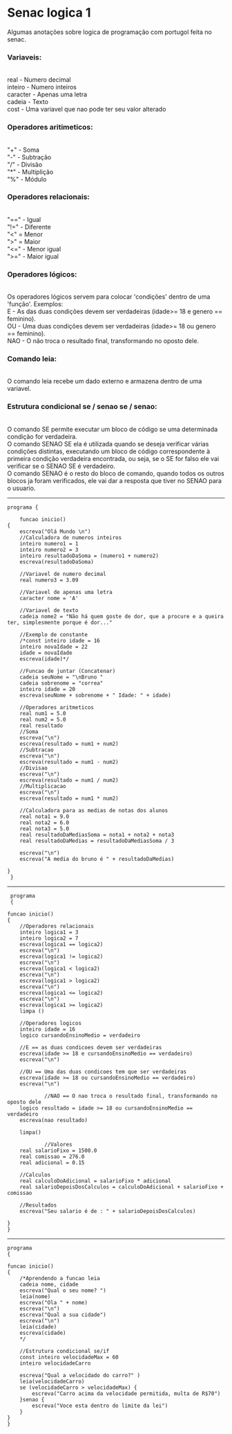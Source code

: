 # Senac logica 1

Algumas anotações sobre logica de programação com portugol feita no senac. </br>

<h3>Variaveis:</h3> </br>
real - Numero decimal </br>
inteiro - Numero inteiros </br>
caracter - Apenas uma letra </br>
cadeia - Texto </br>
cost - Uma variavel que nao pode ter seu valor alterado </br>

<h3>Operadores aritimeticos:</h3> </br>
"+" - Soma </br>
"-" - Subtração </br>
"/" - Divisão </br>
"*" - Multiplição </br>
"%" - Módulo </br>

<h3>Operadores relacionais:</h3> </br>
"==" - Igual </br> 
"!=" - Diferente </br>
"<" = Menor </br>
">" = Maior </br>
"<=" - Menor igual </br>
">=" - Maior igual </br>

<h3>Operadores lógicos:</h3> </br>
Os operadores lógicos servem para colocar 'condições' dentro de uma 'função'. Exemplos: </br>
E - As das duas condições devem ser verdadeiras (idade>= 18 e genero == feminino). </br>
OU - Uma duas condições devem ser verdadeiras (idade>= 18 ou genero == feminino). </br>
NAO - O não troca o resultado final, transformando no oposto dele. </br>

<h3>Comando leia:</h3> </br>
O comando leia recebe um dado externo e armazena dentro de uma variavel. </br>

<h3>Estrutura condicional se / senao se / senao:</h3> </br>
O comando SE permite executar um bloco de código se uma determinada condição for verdadeira. </br>
O comando SENAO SE ela é utilizada quando se deseja verificar várias condições distintas, executando um bloco de código correspondente à primeira condição verdadeira encontrada, ou seja, se o SE for falso ele vai verificar se o SENAO SE é verdadeiro. </br>
O comando SENAO é o resto do bloco de comando, quando todos os outros blocos ja foram verificados, ele vai dar a resposta que tiver no SENAO para o usuario. </br>

---
    programa {
	
        funcao inicio()
	{
		escreva("Olá Mundo \n")
		//Calculadora de numeros inteiros 
		inteiro numero1 = 1 
		inteiro numero2 = 3
		inteiro resultadoDaSoma = (numero1 + numero2) 
		escreva(resultadoDaSoma)

		//Variavel de numero decimal
		real numero3 = 3.09

		//Variavel de apenas uma letra 
		caracter nome = 'A'

		//Variavel de texto 
		cadeia nome2 = "Não há quem goste de dor, que a procure e a queira ter, simplesmente porque é dor..."

		//Exemplo de constante 
		/*const inteiro idade = 16
		inteiro novaIdade = 22 
		idade = novaIdade
		escreva(idade)*/

		//Funcao de juntar (Concatenar)
		cadeia seuNome = "\nBruno "
		cadeia sobrenome = "correa"
		inteiro idade = 20 
		escreva(seuNome + sobrenome + " Idade: " + idade)

		//Operadores aritmeticos 
		real num1 = 5.0
		real num2 = 5.0
		real resultado 
		//Soma
		escreva("\n")
		escreva(resultado = num1 + num2)
		//Subtracao 
		escreva("\n")
		escreva(resultado = num1 - num2)
		//Divisao 
		escreva("\n")
		escreva(resultado = num1 / num2)
		//Multiplicacao 
		escreva("\n")
		escreva(resultado = num1 * num2)

		//Calculadora para as medias de notas dos alunos
		real nota1 = 9.0
		real nota2 = 6.0
		real nota3 = 5.0
		real resultadoDaMediasSoma = nota1 + nota2 + nota3
		real resultadoDaMedias = resultadoDaMediasSoma / 3
		
		escreva("\n")
		escreva("A media do bruno é " + resultadoDaMedias)
	
	}
     }
---
     programa
     {
	
	funcao inicio()
	{
		//Operadores relacionais  
		inteiro logica1 = 3
		inteiro logica2 = 7
		escreva(logica1 == logica2)
		escreva("\n")
		escreva(logica1 != logica2)
		escreva("\n")
		escreva(logica1 < logica2)
		escreva("\n")
		escreva(logica1 > logica2)
		escreva("\n")
		escreva(logica1 <= logica2)
		escreva("\n")
		escreva(logica1 >= logica2)
		limpa ()
		
		//Operadores logicos
		inteiro idade = 16
		logico cursandoEnsinoMedio = verdadeiro 

		//E == as duas condicoes devem ser verdadeiras 
		escreva(idade >= 18 e cursandoEnsinoMedio == verdadeiro)
		escreva("\n")

		//OU == Uma das duas condicoes tem que ser verdadeiras
		escreva(idade >= 18 ou cursandoEnsinoMedio == verdadeiro)
		escreva("\n")

                //NAO == O nao troca o resultado final, transformando no oposto dele
		logico resultado = idade >= 18 ou cursandoEnsinoMedio == verdadeiro
		escreva(nao resultado)

		limpa()

                //Valores
		real salarioFixo = 1500.0
		real comissao = 276.0
		real adicional = 0.15

		//Calculos 
		real calculoDoAdicional = salarioFixo * adicional
		real salarioDepoisDosCalculos = calculoDoAdicional + salarioFixo + comissao
		
		//Resultados
		escreva("Seu salario é de : " + salarioDepoisDosCalculos)

	}
    }
---
    programa
    {
	
	funcao inicio()
	{
		/*Aprendendo a funcao leia 
		cadeia nome, cidade
		escreva("Qual o seu nome? ")
		leia(nome)
		escreva("Ola " + nome)  
		escreva("\n")
		escreva("Qual a sua cidade")
		escreva("\n")
		leia(cidade)
		escreva(cidade)
		*/

		//Estrutura condicional se/if
		const inteiro velocidadeMax = 60
		inteiro velocidadeCarro
		
		escreva("Qual a velocidado do carro?" )
		leia(velocidadeCarro)
		se (velocidadeCarro > velocidadeMax) {
			escreva("Carro acima da velocidade permitida, multa de R$70")
		}senao {
			escreva("Voce esta dentro do limite da lei")
		}
	}
    }
	




